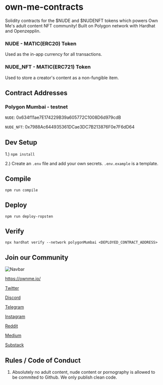 # own-me-contracts

Solidity contracts for the $NUDE and $NUDENFT tokens which powers Own Me's adult content NFT community!
Built on Polygon network with Hardhat and Openzepplin.

### NUDE - MATIC(ERC20) Token

Used as the in-app currency for all transactions.

### NUDE_NFT - MATIC(ERC721) Token

Used to store a creator's content as a non-fungible item.

## Contract Addresses

### Polygon Mumbai - testnet

`NUDE`: 0x634f11ae7E174229B39a605772C1008D6d979cdB

`NUDE_NFT`: 0x7988Ac644935361DCae3DC7B213876F0e7F6dD64

## Dev Setup

1.) `npm install`

2.) Create an `.env` file and add your own secrets. `.env.example` is a template.

## Compile

`npm run compile`

## Deploy

`npm run deploy-ropsten`

## Verify

`npx hardhat verify --network polygonMumbai <DEPLOYED_CONTRACT_ADDRESS>`

## Join our Community

![Navbar](https://user-images.githubusercontent.com/27584221/137842947-f80ab90a-cbba-4382-b729-dfb94e0e32f0.png)

https://ownme.io/

[Twitter](https://twitter.com/own_me_nft)

[Discord](https://discord.gg/Ww5nckNGpS)

[Telegram](https://t.me/own_me_nft)

[Instagram](https://www.instagram.com/own_me_nft/)

[Reddit](https://www.reddit.com/r/OwnMeNFT/)

[Medium](https://medium.com/@own.me.nft)

[Substack](https://ownme.substack.com/)

## Rules / Code of Conduct

1. Absolutely no adult content, nude content or pornography is allowed to be commited to Github. We only publish clean code.
